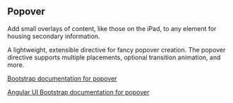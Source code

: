 ## Popover

Add small overlays of content, like those on the iPad, to any element
for housing secondary information.

A lightweight, extensible directive for fancy popover creation. The
popover directive supports multiple placements, optional transition
animation, and more.

[Bootstrap documentation for popover][bootstrap docs]

[Angular UI Bootstrap documentation for popover][angular docs]


[bootstrap docs]: http://getbootstrap.com/javascript/#popovers
[angular docs]: https://angular-ui.github.io/bootstrap/#/popover

